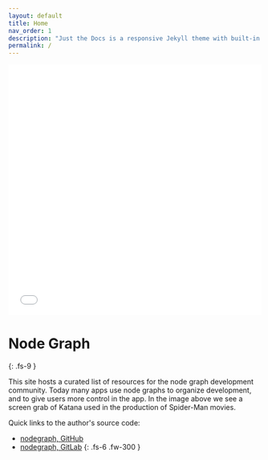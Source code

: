 ```yaml
---
layout: default
title: Home
nav_order: 1
description: "Just the Docs is a responsive Jekyll theme with built-in search that is easily customizable and hosted on GitHub Pages."
permalink: /
---
```


<div>
    <iframe src="./nodegraphdemo" height="500px" width="100%" allowfullscreen="" frameborder="0">
    </iframe>
</div>

# Node Graph
{: .fs-9 }

This site hosts a curated list of resources for the node graph development community. Today many apps use node graphs to organize development, and to give users more control in the app. In the image above we see a screen grab of Katana used in the production of Spider-Man movies.

Quick links to the author's source code:
* [nodegraph, GitHub](https://github.com/nodegraph)
* [nodegraph, GitLab](https://gitlab.com/nodegraph)
{: .fs-6 .fw-300 }






